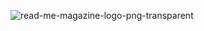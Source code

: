 
![read-me-magazine-logo-png-transparent](https://github.com/GergesMedhat/origin/assets/105807093/d7985247-97c8-4613-8fd1-ed59ce690aa2)
